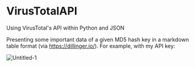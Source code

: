 # VirusTotalAPI
Using VirusTotal's API within Python and JSON

Presenting some important data of a given MD5 hash key in a markdown table format (via https://dillinger.io/). For example, with my API key:


![Untitled-1](https://user-images.githubusercontent.com/82370205/177565858-d6f198b1-5023-4ff0-b2cf-4827771fd48a.jpg)
